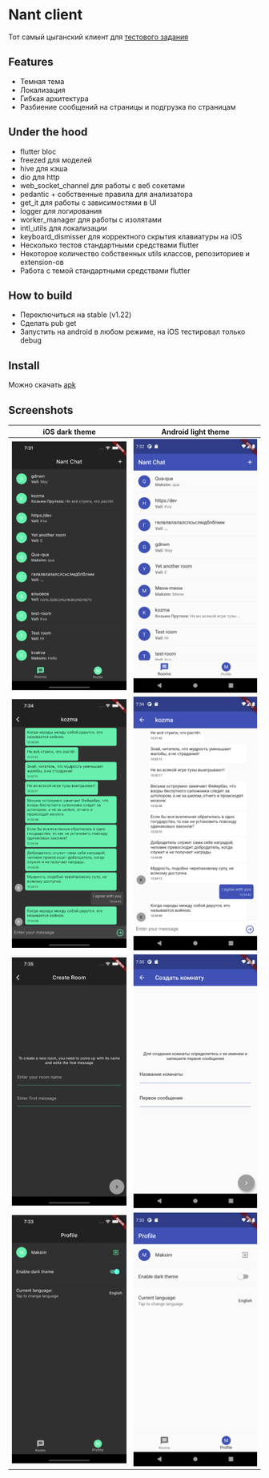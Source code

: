# Nant client

Тот самый цыганский клиент для [тестового задания](https://github.com/tada-team/nane)

## Features

- Темная тема
- Локализация
- Гибкая архитектура
- Разбиение сообщений на страницы и подгрузка по страницам

## Under the hood

- flutter bloc
- freezed для моделей
- hive для кэша
- dio для http
- web_socket_channel для работы с веб сокетами
- pedantic + собственные правила для анализатора
- get_it для работы с зависимостями в UI
- logger для логирования
- worker_manager для работы с изолятами
- intl_utils для локализации
- keyboard_dismisser для корректного скрытия клавиатуры на iOS
- Несколько тестов стандартными средствами flutter
- Некоторое количество собственных utils классов, репозиториев и extension-ов
- Работа с темой стандартными средствами flutter

## How to build

- Переключиться на stable (v1.22)
- Сделать pub get
- Запустить на android в любом режиме, на iOS тестировал только debug

## Install
Можно скачать [apk](https://drive.google.com/file/d/136nBApv28C66jnHEOOXNVrnb51btNzb_/view?usp=sharing)

## Screenshots

| iOS dark theme | Android light theme |
|---------|-------|
| ![chats screen](https://github.com/Maksimka101/nant_chat/blob/master/assets/screenshots/ios/chats.png?raw=true) |![chats screen](https://github.com/Maksimka101/nant_chat/blob/master/assets/screenshots/android/chats.png?raw=true)    |
| ![chat screen](https://github.com/Maksimka101/nant_chat/blob/master/assets/screenshots/ios/chat.png?raw=true)|![chat screen](https://github.com/Maksimka101/nant_chat/blob/master/assets/screenshots/android/chat.png?raw=true)    |
| ![new chat screen](https://github.com/Maksimka101/nant_chat/blob/master/assets/screenshots/ios/new_chat.png?raw=true) |![new chat screen](https://github.com/Maksimka101/nant_chat/blob/master/assets/screenshots/android/new_chat.png?raw=true)   |
| ![profile screen](https://github.com/Maksimka101/nant_chat/blob/master/assets/screenshots/ios/profile.png?raw=true) |  ![profile screen](https://github.com/Maksimka101/nant_chat/blob/master/assets/screenshots/android/profile.png?raw=true)    |
